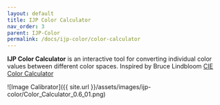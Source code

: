 ```yaml
---
layout: default
title: IJP Color Calculator
nav_order: 3
parent: IJP-Color
permalink: /docs/ijp-color/color-calculator
---
```


__IJP Color Calculator__ is an interactive tool for converting individual color values between different color spaces. Inspired by Bruce Lindbloom [CIE Color Calculator](http://www.brucelindbloom.com/index.html?ColorCalculator.html)

![Image Calibrator]({{ site.url }}/assets/images/ijp-color/Color_Calculator_0.6_01.png)
